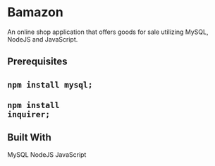 # Bamazon

An online shop application that offers goods for sale utilizing MySQL, NodeJS and JavaScript.

<h2>Prerequisites<h2>

<code>npm install mysql;</code><br><br></code><code>npm install inquirer;</code>

<h2>Built With</h2>
MySQL
NodeJS
JavaScript


